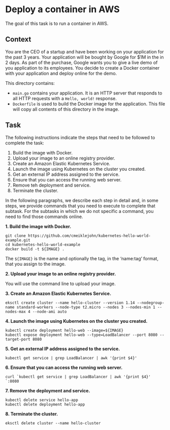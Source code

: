 # Deploy a container in AWS

The goal of this task is to run a container in AWS.

## Context

You are the CEO of a startup and have been working on your application for the past 3 years. 
Your application will be bought by Google for $1M in the in 2 days.
As part of the purchase, Google wants you to give a live demo of you application to its employees.
You decide to create a Docker container with your application and deploy online for the demo.

This directory contains:

- `main.go` contains your application. It is an HTTP server that responds to all HTTP
  requests with a  `Hello, world!` response.
- `Dockerfile` is used to build the Docker image for the application. This file will copy all contents of this directory in the image.

## Task

The following instructions indicate the steps that need to be followed to complete the task:
1. Build the image with Docker.
2. Upload your image to an online registry provider.
3. Create an Amazon Elastic Kubernetes Service.
4. Launch the image using Kubernetes on the cluster you created.
5. Get an external IP address assigned to the service.
6. Ensure that you can access the running web server.
7. Remove teh deployment and service.
8. Terminate the cluster.

In the following paragraphs, we describe each step in detail and, in some steps, we provide commands that you need to execute to complete that subtask. For the subtasks in which we do not specific a command, you need to find those commands online.

**1. Build the image with Docker.**

```
git clone https://github.com/cmeiklejohn/kubernetes-hello-world-example.git
cd kubernetes-hello-world-example
docker build -t ${IMAGE} . 
```

The ``` ${IMAGE} ``` is the name and optionally the tag, in the ‘name:tag’ format, that you assign to the image.

**2. Upload your image to an online registry provider.**

You will use the command line to upload your image.

**3. Create an Amazon Elastic Kubernetes Service.**

```
eksctl create cluster --name hello-cluster --version 1.14 --nodegroup-name standard-workers --node-type t2.micro --nodes 3 --nodes-min 1 --nodes-max 4 --node-ami auto
```

**4. Launch the image using Kubernetes on the cluster you created.**

```
kubectl create deployment hello-web --image=${IMAGE}
kubectl expose deployment hello-web --type=LoadBalancer --port 8080 --target-port 8080
```

**5. Get an external IP address assigned to the service.**

```
kubectl get service | grep LoadBalancer | awk '{print $4}' 
```

**6. Ensure that you can access the running web server.**

```
curl `kubectl get service | grep LoadBalancer | awk '{print $4}' `:8080
```


**7. Remove the deployment and service.**

```
kubectl delete service hello-app
kubectl delete deployment hello-app
```

**8. Terminate the cluster.**

```
eksctl delete cluster --name hello-cluster
```
